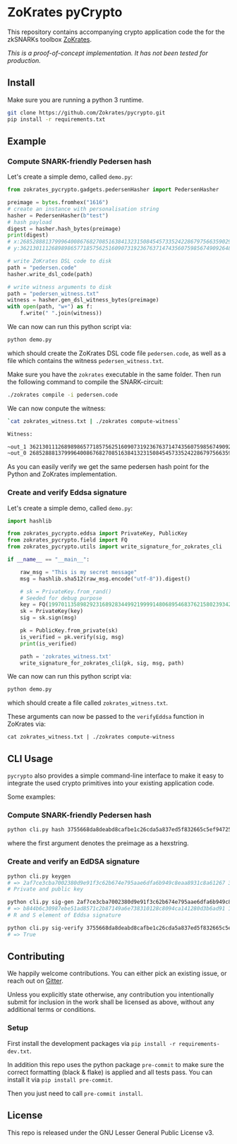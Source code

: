 # ZoKrates pyCrypto

This repository contains accompanying crypto application code the for the zkSNARKs toolbox [ZoKrates](https://github.com/Zokrates/ZoKrates).

_This is a proof-of-concept implementation. It has not been tested for production._


## Install

Make sure you are running a python 3 runtime.

```bash
git clone https://github.com/Zokrates/pycrypto.git
pip install -r requirements.txt
```

## Example

### Compute SNARK-friendly Pedersen hash
Let's create a simple demo, called `demo.py`:
```python
from zokrates_pycrypto.gadgets.pedersenHasher import PedersenHasher

preimage = bytes.fromhex("1616")
# create an instance with personalisation string
hasher = PedersenHasher(b"test")
# hash payload
digest = hasher.hash_bytes(preimage)
print(digest)
# x:2685288813799964008676827085163841323150845457335242286797566359029072666741,
# y:3621301112689898657718575625160907319236763714743560759856749092648347440543

# write ZoKrates DSL code to disk
path = "pedersen.code"
hasher.write_dsl_code(path)

# write witness arguments to disk
path = "pedersen_witness.txt"
witness = hasher.gen_dsl_witness_bytes(preimage)
with open(path, "w+") as f:
    f.write(" ".join(witness))
```

We can now can run this python script via:

```bash
python demo.py
```
which should create the ZoKrates DSL code file `pedersen.code`, as well as a file which contains the witness `pedersen_witness.txt`.

Make sure you have the `zokrates` executable in the same folder. Then run the following command to compile the SNARK-circuit:
```bash
./zokrates compile -i pedersen.code
```

We can now conpute the witness:
```bash
`cat zokrates_witness.txt | ./zokrates compute-witness`

Witness:

~out_1 3621301112689898657718575625160907319236763714743560759856749092648347440543
~out_0 2685288813799964008676827085163841323150845457335242286797566359029072666741
```

As you can easily verify we get the same pedersen hash point for the Python and ZoKrates implementation.

### Create and verify Eddsa signature
Let's create a simple demo, called `demo.py`:

```python
import hashlib

from zokrates_pycrypto.eddsa import PrivateKey, PublicKey
from zokrates_pycrypto.field import FQ
from zokrates_pycrypto.utils import write_signature_for_zokrates_cli

if __name__ == "__main__":

    raw_msg = "This is my secret message"
    msg = hashlib.sha512(raw_msg.encode("utf-8")).digest()

    # sk = PrivateKey.from_rand()
    # Seeded for debug purpose
    key = FQ(1997011358982923168928344992199991480689546837621580239342656433234255379025)
    sk = PrivateKey(key)
    sig = sk.sign(msg)

    pk = PublicKey.from_private(sk)
    is_verified = pk.verify(sig, msg)
    print(is_verified)

    path = 'zokrates_witness.txt'
    write_signature_for_zokrates_cli(pk, sig, msg, path)
```

We can now can run this python script via:

```bash
python demo.py
```

which should create a file called `zokrates_witness.txt`.

These arguments can now be passed to the `verifyEddsa` function in ZoKrates via:

`cat zokrates_witness.txt | ./zokrates compute-witness`

## CLI Usage

`pycrypto` also provides a simple command-line interface to make it easy to integrate the used crypto primitives into your existing application code.

Some examples:

### Compute SNARK-friendly Pedersen hash
```bash
python cli.py hash 3755668da8deabd8cafbe1c26cda5a837ed5f832665c5ef94725f6884054d9083755668da8deabd8cafbe1c26cda5a837ed5f832665c5ef94725f6884054d908
```
where the first argument denotes the preimage as a hexstring.

### Create and verify an EdDSA signature
```bash
python cli.py keygen
# => 2af7ce3cba7002380d9e91f3c62b674e795aae6dfa6b949c8eaa8931c8a61267 3755668da8deabd8cafbe1c26cda5a837ed5f832665c5ef94725f6884054d908
# Private and public key

python cli.py sig-gen 2af7ce3cba7002380d9e91f3c62b674e795aae6dfa6b949c8eaa8931c8a61267 test_message
# => b844b6c30987ebe51ad8571c2b87149a6e738310128c8094ca141280d3b6ad91 130e85471c8b29c8f007ccc189d48e822fb4c98bee5f8368d5d0cb75c94f7712
# R and S element of Eddsa signature

python cli.py sig-verify 3755668da8deabd8cafbe1c26cda5a837ed5f832665c5ef94725f6884054d908 lol b844b6c30987ebe51ad8571c2b87149a6e738310128c8094ca141280d3b6ad91 130e85471c8b29c8f007ccc189d48e822fb4c98bee5f8368d5d0cb75c94f7712
# => True
```

## Contributing

We happily welcome contributions. You can either pick an existing issue, or reach out on [Gitter](https://gitter.im/ZoKrates/Lobby).

Unless you explicitly state otherwise, any contribution you intentionally submit for inclusion in the work shall be licensed as above, without any additional terms or conditions.

### Setup
First install the development packages via `pip install -r requirements-dev.txt`.

In addition this repo uses the python package `pre-commit` to make sure the correct formatting (black & flake) is applied and all tests pass.
You can install it via `pip install pre-commit`.

Then you just need to call `pre-commit install`.

## License

This repo is released under the GNU Lesser General Public License v3.
